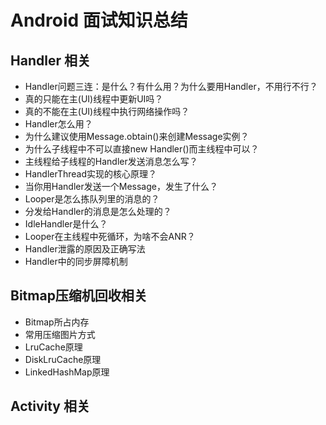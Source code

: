 
# Android 面试知识总结

## Handler 相关

- Handler问题三连：是什么？有什么用？为什么要用Handler，不用行不行？
- 真的只能在主(UI)线程中更新UI吗？
- 真的不能在主(UI)线程中执行网络操作吗？
- Handler怎么用？
- 为什么建议使用Message.obtain()来创建Message实例？
- 为什么子线程中不可以直接new Handler()而主线程中可以？
- 主线程给子线程的Handler发送消息怎么写？
- HandlerThread实现的核心原理？
- 当你用Handler发送一个Message，发生了什么？
- Looper是怎么拣队列里的消息的？
- 分发给Handler的消息是怎么处理的？
- IdleHandler是什么？
- Looper在主线程中死循环，为啥不会ANR？
- Handler泄露的原因及正确写法
- Handler中的同步屏障机制

## Bitmap压缩机回收相关

- Bitmap所占内存
- 常用压缩图片方式
- LruCache原理
- DiskLruCache原理
- LinkedHashMap原理

## Activity 相关
